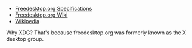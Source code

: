 * [Freedesktop.org Specifications](https://specifications.freedesktop.org/) 
* [Freedesktop.org Wiki](https://www.freedesktop.org/wiki/) 
* [Wikipedia](https://en.wikipedia.org/wiki/Freedesktop.org) 

Why XDG? That's because freedesktop.org was formerly known as the X desktop group.
